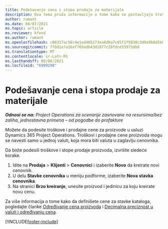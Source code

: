 ```yaml
---
title: Podešavanje cena i stopa prodaje za materijale
description: Ova tema pruža informacije o tome kako se postavljaju troškovi i stope prodaje za materijale koji se koriste u projektima.
author: rumant
ms.date: 04/07/2021
ms.topic: article
ms.reviewer: kfend
ms.author: rumant
ms.openlocfilehash: c80317ac56c4e1ed465273ea6d0a7c65f1f5830c349a9b8d5b6f7f8d92424c7b
ms.sourcegitcommit: 7f8d1e7a16af769adb43d1877c28fdce53975db8
ms.translationtype: MT
ms.contentlocale: sr-Latn-RS
ms.lasthandoff: 08/06/2021
ms.locfileid: "6999198"
---
```

# <a name="set-up-cost-and-sales-rates-for-materials"></a>Podešavanje cena i stopa prodaje za materijale

_**Odnosi se na:** Project Operations za scenarije zasnovane na resursima/bez zaliha, jednostavna primena – od pogodbe do profakture_

Možete da podesite troškove i prodajne cene za proizvode u usluzi Dynamics 365 Project Operations. Troškovi i prodajne cene proizvoda mogu se navesti samo u jednoj valuti, koja mora biti valuta u zaglavlju cenovnika.

Da biste podesili troškove i stope prodaje proizvoda, izvršite sledeće korake. 

1. Idite na **Prodaja** > **Klijenti** > **Cenovnici** i izaberite **Novo** da kreirate novi cenovnik. 
2. U delu **Stavke cenovnika** u meniju podforme, izaberite **Nova stavka cenovnika**. 
3. Na stranici **Brzo kreiranje**, unesite proizvod i jedinicu za koju kreirate novu cenu.

Za više informacija o tome kako da definišete cene za stavke kataloga, pogledajte članke [Određivanje cena proizvoda](/dynamics365/sales-enterprise/create-price-lists-price-list-items-define-pricing-products.md) i [Decimalna preciznost u valuti i određivanju cena](/dynamics365/sales-enterprise/decimal-precision-currency-pricing.md).

[!INCLUDE[footer-include](../includes/footer-banner.md)]
